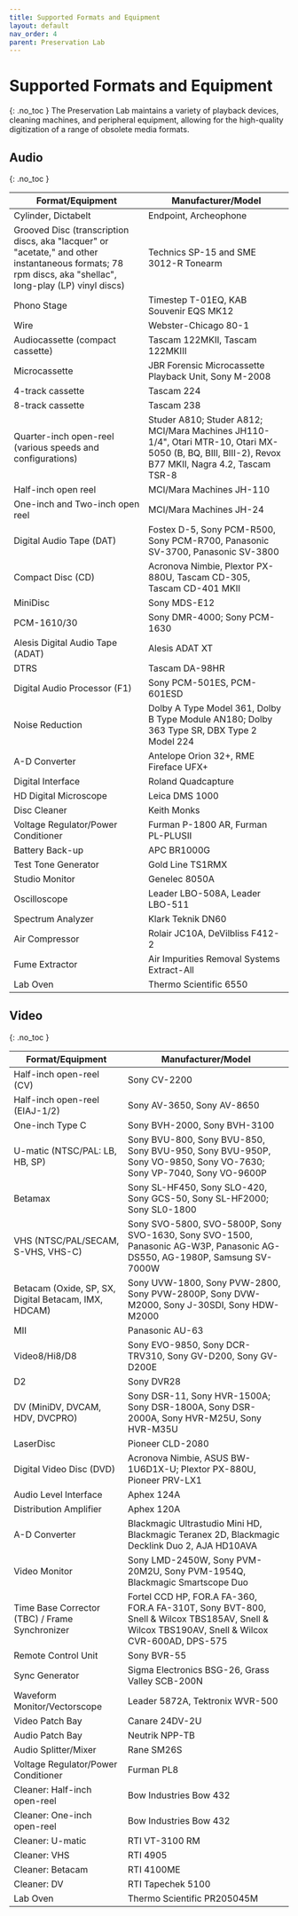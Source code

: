 ```yaml
---
title: Supported Formats and Equipment
layout: default
nav_order: 4
parent: Preservation Lab
---
```



# Supported Formats and Equipment
{: .no_toc }
The Preservation Lab maintains a variety of playback devices, cleaning machines, and peripheral equipment, allowing for the high-quality digitization of a range of obsolete media formats.

## Audio
{: .no_toc }

| **Format/Equipment** | **Manufacturer/Model** |
|   -----          |     -----      |  
|   Cylinder, Dictabelt      |  Endpoint, Archeophone |
|   Grooved Disc (transcription discs, aka "lacquer" or "acetate," and other instantaneous formats; 78 rpm discs, aka "shellac", long-play (LP) vinyl discs)      |  Technics SP-15 and SME 3012-R Tonearm |
|   Phono Stage      |  Timestep T-01EQ, KAB Souvenir EQS MK12 |
|   Wire      |  Webster-Chicago 80-1 |
|   Audiocassette (compact cassette)     |  Tascam 122MKII, Tascam 122MKIII |
|   Microcassette      |  JBR Forensic Microcassette Playback Unit, Sony M-2008 |
| 4-track cassette    | Tascam 224  |
| 8-track cassette    | Tascam 238  |
|   Quarter-inch open-reel (various speeds and configurations)     |  Studer A810; Studer A812; MCI/Mara Machines JH110-1/4", Otari MTR-10, Otari MX-5050 (B, BQ, BIII, BIII-2), Revox B77 MKII, Nagra 4.2, Tascam TSR-8 |
|   Half-inch open reel      |  MCI/Mara Machines JH-110 |
|   One-inch and Two-inch open reel      |  MCI/Mara Machines JH-24 |
|   Digital Audio Tape (DAT)      |  Fostex D-5, Sony PCM-R500, Sony PCM-R700, Panasonic SV-3700, Panasonic SV-3800 |
|   Compact Disc (CD)      |  Acronova Nimbie, Plextor PX-880U, Tascam CD-305, Tascam CD-401 MKII |
|   MiniDisc     |  Sony MDS-E12 |
|  PCM-1610/30     |  Sony DMR-4000; Sony PCM-1630 |
|   Alesis Digital Audio Tape (ADAT)     |  Alesis ADAT XT |
|   DTRS     |  Tascam DA-98HR |
|   Digital Audio Processor (F1)      |  Sony PCM-501ES, PCM-601ESD |
|   Noise Reduction      |  Dolby A Type Model 361, Dolby B Type Module AN180; Dolby 363 Type SR, DBX Type 2 Model 224 |
|   A-D Converter      |  Antelope Orion 32+, RME Fireface UFX+ |
|   Digital Interface     |  Roland Quadcapture |
|   HD Digital Microscope      |  Leica DMS 1000 |
|   Disc Cleaner      |  Keith Monks |
|   Voltage Regulator/Power Conditioner      |  Furman P-1800 AR, Furman PL-PLUSII |
|   Battery Back-up      |  APC BR1000G |
|   Test Tone Generator      |  Gold Line TS1RMX |
|   Studio Monitor      |  Genelec 8050A |
|   Oscilloscope      |  Leader LBO-508A, Leader LBO-511 |
|   Spectrum Analyzer      |  Klark Teknik DN60 |
|   Air Compressor      |  Rolair JC10A, DeVilbliss F412-2 |
|   Fume Extractor      |  Air Impurities Removal Systems Extract-All |
|   Lab Oven      |  Thermo Scientific 6550 |

## Video
{: .no_toc }

| **Format/Equipment** | **Manufacturer/Model** |
|   -----          |     -----      |  
|   Half-inch open-reel (CV)    |  Sony CV-2200 |
|   Half-inch open-reel (EIAJ-1/2)      |  Sony AV-3650, Sony AV-8650 |
|   One-inch Type C      | Sony BVH-2000, Sony BVH-3100 |
|   U-matic (NTSC/PAL: LB, HB, SP)      |  Sony BVU-800, Sony BVU-850, Sony BVU-950, Sony BVU-950P, Sony VO-9850, Sony VO-7630; Sony VP-7040, Sony VO-9600P |
|   Betamax      |  Sony SL-HF450, Sony SLO-420, Sony GCS-50, Sony SL-HF2000; Sony SL0-1800 |
|   VHS (NTSC/PAL/SECAM, S-VHS, VHS-C)      |  Sony SVO-5800, SVO-5800P, Sony SVO-1630, Sony SVO-1500, Panasonic AG-W3P, Panasonic AG-DS550, AG-1980P, Samsung SV-7000W |
|   Betacam (Oxide, SP, SX, Digital Betacam, IMX, HDCAM)      |  Sony UVW-1800, Sony PVW-2800, Sony PVW-2800P, Sony DVW-M2000, Sony J-30SDI, Sony HDW-M2000 |
|   MII      |  Panasonic AU-63 |
|   Video8/Hi8/D8      |  Sony EVO-9850, Sony DCR-TRV310, Sony GV-D200, Sony GV-D200E |
|   D2      |  Sony DVR28 |
|   DV (MiniDV, DVCAM, HDV, DVCPRO)      |  Sony DSR-11, Sony HVR-1500A; Sony DSR-1800A, Sony DSR-2000A, Sony HVR-M25U, Sony HVR-M35U |
|   LaserDisc      |  Pioneer CLD-2080 |
|   Digital Video Disc (DVD)      |  Acronova Nimbie, ASUS BW-1U6D1X-U; Plextor PX-880U, Pioneer PRV-LX1 |
|   Audio Level Interface      |  Aphex 124A |
|   Distribution Amplifier      |  Aphex 120A |
|   A-D Converter      |  Blackmagic Ultrastudio Mini HD, Blackmagic Teranex 2D, Blackmagic Decklink Duo 2, AJA HD10AVA |
|   Video Monitor      |  Sony LMD-2450W, Sony PVM-20M2U, Sony PVM-1954Q, Blackmagic Smartscope Duo |
|   Time Base Corrector (TBC) / Frame Synchronizer      |  Fortel CCD HP, FOR.A FA-360, FOR.A FA-310T, Sony BVT-800, Snell & Wilcox TBS185AV, Snell & Wilcox TBS190AV, Snell & Wilcox CVR-600AD, DPS-575 |
|   Remote Control Unit      |  Sony BVR-55 |
|   Sync Generator      |  Sigma Electronics BSG-26, Grass Valley SCB-200N |
|   Waveform Monitor/Vectorscope     |  Leader 5872A, Tektronix WVR-500|
|   Video Patch Bay      |  Canare 24DV-2U |
|   Audio Patch Bay      |  Neutrik NPP-TB |
|   Audio Splitter/Mixer      |  Rane SM26S |
|   Voltage Regulator/Power Conditioner      |  Furman PL8 |
|   Cleaner: Half-inch open-reel   |  Bow Industries Bow 432 |
|   Cleaner: One-inch open-reel   |  Bow Industries Bow 432 |
|   Cleaner: U-matic      |  RTI VT-3100 RM |
|   Cleaner: VHS      |  RTI 4905 |
|   Cleaner: Betacam      |  RTI 4100ME |
|   Cleaner: DV      |  RTI Tapechek 5100 |
|   Lab Oven      |  Thermo Scientific PR205045M |
